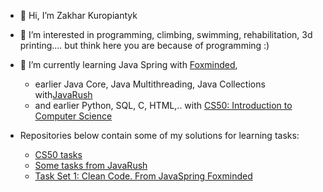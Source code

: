 - 👋 Hi, I’m Zakhar Kuropiantyk
  
- 👀 I’m interested in programming, climbing, swimming, rehabilitation, 3d printing.... but think here you are because of programming :)

- 🌱 I’m currently learning Java Spring with [Foxminded](https://foxminded.ua/),
  - earlier Java Core, Java Multithreading, Java Collections with[JavaRush](https://javarush.com/ua/)
  - and earlier Python, SQL, C, HTML,..  with [CS50: Introduction to Computer Science](https://pll.harvard.edu/course/cs50-introduction-computer-science)

- Repositories below contain some of my solutions for learning tasks:
  - [CS50 tasks](https://github.com/ZakharKP/learning_cs50tasks)
  - [Some tasks from JavaRush](https://github.com/ZakharKP/learning_javarushtasks)
  - [Task Set 1: Clean Code. From JavaSpring Foxminded](https://github.com/ZakharKP/learning_foxminded_spring_taskset1)

<!---
ZakharKP/ZakharKP is a ✨ special ✨ repository because its `README.md` (this file) appears on your GitHub profile.
You can click the Preview link to take a look at your changes.
--->

